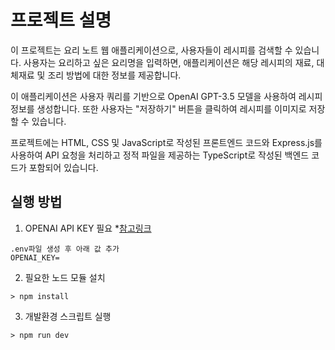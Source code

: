 # 프로젝트 설명

이 프로젝트는 요리 노트 웹 애플리케이션으로, 사용자들이 레시피를 검색할 수 있습니다. 사용자는 요리하고 싶은 요리명을 입력하면, 애플리케이션은 해당 레시피의 재료, 대체재료 및 조리 방법에 대한 정보를 제공합니다.

이 애플리케이션은 사용자 쿼리를 기반으로 OpenAI GPT-3.5 모델을 사용하여 레시피 정보를 생성합니다. 또한 사용자는 "저장하기" 버튼을 클릭하여 레시피를 이미지로 저장할 수 있습니다.

프로젝트에는 HTML, CSS 및 JavaScript로 작성된 프론트엔드 코드와 Express.js를 사용하여 API 요청을 처리하고 정적 파일을 제공하는 TypeScript로 작성된 백엔드 코드가 포함되어 있습니다.

## 실행 방법

1. OPENAI API KEY 필요 *[참고링크](https://platform.openai.com/)
```
.env파일 생성 후 아래 값 추가
OPENAI_KEY=
```



2. 필요한 노드 모듈 설치
```
> npm install
```
3. 개발환경 스크립트 실행
```
> npm run dev
```
